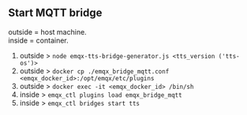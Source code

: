 ## Start MQTT bridge

outside = host machine.  
inside = container.

1. outside > `node emqx-tts-bridge-generator.js <tts_version ('tts-os')>`
2. outside > `docker cp ./emqx_bridge_mqtt.conf <emqx_docker_id>:/opt/emqx/etc/plugins`
3. outside > `docker exec -it <emqx_docker_id> /bin/sh`
4. inside > `emqx_ctl plugins load emqx_bridge_mqtt`
5. inside > `emqx_ctl bridges start tts`
